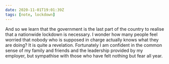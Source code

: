 ```yaml
---
date: 2020-11-01T19:01:39Z
tags: [note, lockdown]
---
```


And so we learn that the government is the last part of the country to realise that a nationwide lockdown is necessary. I wonder how many people feel worried that nobody who is supposed in charge actually knows what they are doing? It is quite a revelation. Fortunately I am confident in the common sense of my family and friends and the leadership provided by my employer, but sympathise with those who have felt nothing but fear all year.
